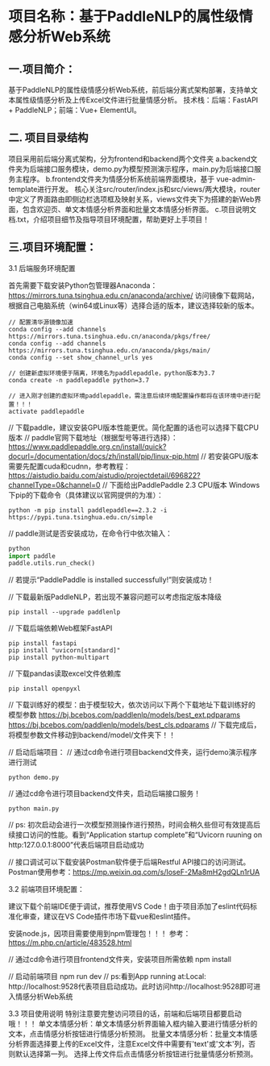 # 项目名称：基于PaddleNLP的属性级情感分析Web系统


## 一.项目简介：
基于PaddleNLP的属性级情感分析Web系统，前后端分离式架构部署，支持单文本属性级情感分析及上传Excel文件进行批量情感分析。
技术栈：后端：FastAPI + PaddleNLP；前端：Vue+ ElementUI。

## 二.  项目目录结构
项目采用前后端分离式架构，分为frontend和backend两个文件夹
a.backend文件夹为后端接口服务模块，demo.py为模型预测演示程序，main.py为后端接口服务主程序。
b.frontend文件夹为情感分析系统前端界面模块，基于 vue-admin-template进行开发。 核心关注src/router/index.js和src/views/两大模块，router中定义了界面路由即侧边栏选项框及映射关系，views文件夹下为搭建的新Web界面，包含欢迎页、单文本情感分析界面和批量文本情感分析界面。
c.项目说明文档.txt，介绍项目细节及指导项目环境配置，帮助更好上手项目！

## 三.项目环境配置：
3.1 后端服务环境配置

首先需要下载安装Python包管理器Anaconda：https://mirrors.tuna.tsinghua.edu.cn/anaconda/archive/
访问镜像下载网站，根据自己电脑系统（win64或Linux等）选择合适的版本，建议选择较新的版本。

``` shell
// 配置清华源镜像加速
conda config --add channels https://mirrors.tuna.tsinghua.edu.cn/anaconda/pkgs/free/
conda config --add channels https://mirrors.tuna.tsinghua.edu.cn/anaconda/pkgs/main/
conda config --set show_channel_urls yes
```
``` shell
// 创建新虚拟环境便于隔离，环境名为paddlepaddle，python版本为3.7
conda create -n paddlepaddle python=3.7
```
``` shell
// 进入刚才创建的虚拟环境paddlepaddle，需注意后续环境配置操作都将在该环境中进行配置！！！
activate paddlepaddle
```
// 下载paddle，建议安装GPU版本性能更优。简化配置的话也可以选择下载CPU版本
// paddle官网下载地址（根据型号等进行选择）：
https://www.paddlepaddle.org.cn/install/quick?docurl=/documentation/docs/zh/install/pip/linux-pip.html
// 若安装GPU版本需要先配置cuda和cudnn，参考教程：
https://aistudio.baidu.com/aistudio/projectdetail/696822?channelType=0&channel=0
// 下面给出PaddlePaddle 2.3 CPU版本 Windows下pip的下载命令（具体建议以官网提供的为准）：
``` shell
python -m pip install paddlepaddle==2.3.2 -i https://pypi.tuna.tsinghua.edu.cn/simple
```
// paddle测试是否安装成功，在命令行中依次输入：
``` python
python
import paddle
paddle.utils.run_check()
```
// 若提示“PaddlePaddle is installed successfully!”则安装成功！

// 下载最新版PaddleNLP，若出现不兼容问题可以考虑指定版本降级
``` shell
pip install --upgrade paddlenlp
```
// 下载后端依赖Web框架FastAPI
``` shell
pip install fastapi
pip install "uvicorn[standard]"
pip install python-multipart
```
// 下载pandas读取excel文件依赖库
``` shell
pip install openpyxl
```
// 下载训练好的模型：由于模型较大，依次访问以下两个下载地址下载训练好的模型参数
https://bj.bcebos.com/paddlenlp/models/best_ext.pdparams
https://bj.bcebos.com/paddlenlp/models/best_cls.pdparams
// 下载完成后，将模型参数文件移动到backend/model/文件夹下！！

// 启动后端项目：
// 通过cd命令进行项目backend文件夹，运行demo演示程序进行测试
``` shell
python demo.py
```
// 通过cd命令进行项目backend文件夹，启动后端接口服务！
``` shell
python main.py
```
// ps:  初次启动会进行一次模型预测操作进行预热，时间会稍久些但可有效提高后续接口访问的性能。看到“Application startup complete”和“Uvicorn ruuning on http:127.0.0.1:8000”代表后端项目启动成功

// 接口调试可以下载安装Postman软件便于后端Restful API接口的访问测试。
Postman使用参考：https://mp.weixin.qq.com/s/IoseF-2Ma8mH2gdQLn1rUA


3.2  前端项目环境配置：

建议下载个前端IDE便于调试，推荐使用VS Code！由于项目添加了eslint代码标准化审查，建议在VS Code插件市场下载vue和eslint插件。

安装node.js，因项目需要使用到npm管理包！！！
参考：https://m.php.cn/article/483528.html

// 通过cd命令进行项目frontend文件夹，安装项目所需依赖
npm install

// 启动前端项目
npm run dev
// ps:看到App running at:Local: http://localhost:9528代表项目启动成功。此时访问http://localhost:9528即可进入情感分析Web系统

3.3 项目使用说明
特别注意要完整访问项目的话，前端和后端项目都要启动哦！！！
单文本情感分析：单文本情感分析界面输入框内输入要进行情感分析的文本，点击情感分析按钮进行情感分析预测。
批量文本情感分析：批量文本情感分析界面选择要上传的Excel文件，注意Excel文件中需要有'text'或'文本'列，否则默认选择第一列。 选择上传文件后点击情感分析按钮进行批量情感分析预测。





